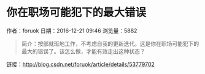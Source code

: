 # 你在职场可能犯下的最大错误
作者：foruok
日期：2016-12-21 09:46
浏览量：5882
> 简介：按部就班地工作，不考虑自我的更新迭代。这是你在职场可能犯下的最大的错误了。该怎么做，才能有效走出这种状态？

 链接：http://blog.csdn.net/foruok/article/details/53779702
